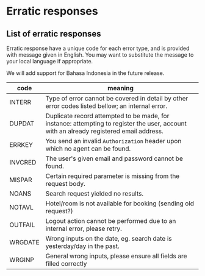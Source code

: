 # Erratic responses

## List of erratic responses

Erratic response have a unique code for each error type, and is provided with
message given in English. You may want to substitute the message
to your local language if appropriate.

We will add support for Bahasa Indonesia in the future release.

code | meaning
---- | -------
INTERR | Type of error cannot be covered in detail by other error codes listed bellow; an internal error.
DUPDAT | Duplicate record attempted to be made, for instance: attempting to register the user, account with an already registered email address.
ERRKEY | You send an invalid `Authorization` header upon which no agent can be found.
INVCRED | The user's given email and password cannot be found.
MISPAR | Certain required parameter is missing from the request body.
NOANS | Search request yielded no results.
NOTAVL | Hotel/room is not available for booking (sending old request?)
OUTFAIL | Logout action cannot be performed due to an internal error, please retry.
WRGDATE | Wrong inputs on the date, eg. search date is yesterday/day in the past.
WRGINP | General wrong inputs, please ensure all fields are filled correctly

